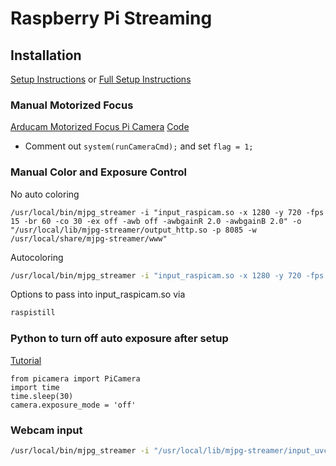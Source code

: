 # Raspberry Pi Streaming

## Installation
[Setup Instructions](https://github.com/djsamseng/Grigio#raspberry-pi)
or [Full Setup Instructions](https://www.sigmdel.ca/michel/ha/rpi/streaming_en.html)

### Manual Motorized Focus
[Arducam Motorized Focus Pi Camera](https://www.amazon.com/dp/B07SN8GYGD)
[Code](https://github.com/ArduCAM/RaspberryPi/blob/master/Motorized_Focus_Camera/C/manualFocusPreview.c)
- Comment out `system(runCameraCmd);` and set `flag = 1;` 

### Manual Color and Exposure Control
No auto coloring
```
/usr/local/bin/mjpg_streamer -i "input_raspicam.so -x 1280 -y 720 -fps 15 -br 60 -co 30 -ex off -awb off -awbgainR 2.0 -awbgainB 2.0" -o "/usr/local/lib/mjpg-streamer/output_http.so -p 8085 -w /usr/local/share/mjpg-streamer/www"
```

Autocoloring
```bash
/usr/local/bin/mjpg_streamer -i "input_raspicam.so -x 1280 -y 720 -fps 15 -br 60 -co 30 -ex off -awb sun" -o "/usr/local/lib/mjpg-streamer/output_http.so -p 8085 -w /usr/local/share/mjpg-streamer/www"
```

Options to pass into input_raspicam.so via
```bash
raspistill
```

### Python to turn off auto exposure after setup
[Tutorial](https://learn.adafruit.com/raspberry-pi-hq-camera-low-light-long-exposure-photography?view=all)
```python3
from picamera import PiCamera
import time
time.sleep(30)
camera.exposure_mode = 'off'
```


### Webcam input
```bash
/usr/local/bin/mjpg_streamer -i "/usr/local/lib/mjpg-streamer/input_uvc.so -n -f 10 -r 1280x720" -o "/usr/local/lib/mjpg-streamer/output_http.so -p 8085 -w /usr/local/share/mjpg-streamer/www"
```

